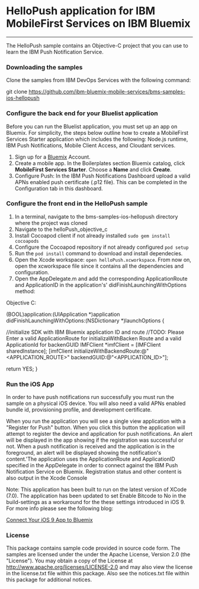 # HelloPush application for IBM MobileFirst Services on IBM Bluemix
---
The HelloPush sample contains an Objective-C project that you can use to learn the IBM Push Notification Service.  
### Downloading the samples
Clone the samples from IBM DevOps Services with the following command:

git clone https://github.com/ibm-bluemix-mobile-services/bms-samples-ios-hellopush

### Configure the back end for your Bluelist application
Before you can run the Bluelist application, you must set up an app on Bluemix.  For simplicity, the steps below outline how to create a MobileFirst Services Starter application which includes the following: Node.js runtime, IBM Push Notifications, Mobile Client Access, and Cloudant services.

1. Sign up for a [Bluemix](http://bluemix.net) Account.
2. Create a mobile app.  In the Boilerplates section Bluemix catalog, click **MobileFirst Services Starter**.  Choose a **Name** and click **Create**.
3. Configure Push: In the IBM Push Notifications Dashboard upload a valid APNs enabled push certificate (.p12 file). This can be completed in the Configuration tab in this dashboard.


### Configure the front end in the HelloPush sample
1. In a terminal, navigate to the bms-samples-ios-hellopush directory where the project was cloned
2. Navigate to the helloPush_objective_c 
3. Install Cocoapod client if not already installed `sudo gem install cocoapods`
4. Configure the Cocoapod repository if not already configured `pod setup`
5. Run the `pod install` command to download and install dependecies.
6. Open the Xcode workspace: `open helloPush.xcworkspace`. From now on, open the xcworkspace file since it contains all the dependencies and configuration.
7. Open the AppDelegate.m and add the corresponding ApplicationRoute and
ApplicationID in the application's' didFinishLaunchingWithOptions method:


Objective C:

(BOOL)application:(UIApplication *)application didFinishLaunchingWithOptions:(NSDictionary *)launchOptions {

//initialize SDK with IBM Bluemix application ID and route
//TODO: Please Enter a valid ApplicationRoute for initializaWithBacken Route and a valid ApplicationId for backenGUID
IMFClient *imfClient = [IMFClient sharedInstance];
[imfClient initializeWithBackendRoute:@"<APPLICATION_ROUTE>" backendGUID:@"<APPLICATION_ID>"];			

return YES;
}



### Run the iOS App
In order to have push notifications run successfully you must run the sample on a physical iOS device. You will also need a valid APNs enabled bundle id, provisioning profile, and development certificate.

When you run the application you will see a single view application with a "Register for Push" button. When you click this button the application will attempt to register the device and application for push notifications. An alert will be displayed in the app showing if the registration was successful or not. When a push notification is received and the application is in the foreground, an alert will be displayed showing the notification's content.'The application uses the ApplicationRoute and ApplicationID specified in the AppDelegate in order to connect against the IBM Push Notification Service on Bluemix. Registration status and other content is also output in the Xcode Console 


Note: This application has been built to run on the latest version of XCode (7.0). The application has been updated to set Enable Bitcode to No in the build-settings as a workaround for the these settings introduced in iOS 9. For more info please see the following blog:

[Connect Your iOS 9 App to Bluemix](https://developer.ibm.com/bluemix/2015/09/16/connect-your-ios-9-app-to-bluemix/)

### License
This package contains sample code provided in source code form. The samples are licensed under the under the Apache License, Version 2.0 (the "License"). You may obtain a copy of the License at http://www.apache.org/licenses/LICENSE-2.0 and may also view the license in the license.txt file within this package. Also see the notices.txt file within this package for additional notices.
